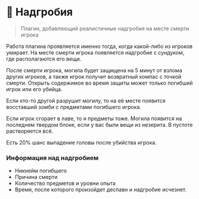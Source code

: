# 👻 Надгробия
> Плагин, добавляющий реалистичные надгробия на месте смерти игрока

Работа плагина проявляется именно тогда, когда какой-либо из игроков умирает. На месте смерти игрока появляется надгробие с сундуком, где располагаются его вещи.

После смерти игрока, могила будет защищена на 5 минут от взлома других игроков, а также игрок получит возвратный компас с точкой смерти. Открыть содержимое во время защиты может только погибший игрок или его убийца.

Если кто-то другой разрушит могилу, то на её месте появится восставший зомби с предметами погибшего игрока.

Если игрок сгорает в лаве, то и предметы тоже. Могила появится на последнем твердом блоке, если у вас были вещи из незерита. В пустоте растворяется всё.

Есть 20% шанс выпадение головы после убийства игрока.

### Информация над надгробием
- Никнейм погибшего
- Причина смерти
- Количество предметов и уровни опыта
- Время, после которого произойдет деспавн и надгробие исчезнет.
